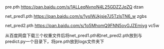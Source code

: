 pre.pth
https://pan.baidu.com/s/1ALLeqNvnoN4L25GDZZJqZQ
dzan

net_pred1.pth
https://pan.baidu.com/s/1ysIWJkjsje7J5TzlsTN6_w
zgbs

net_pred2.pth
https://pan.baidu.com/s/1o5MhomQ9FNN5ovGJZEmiyg
vc5w

从百度网盘下载三个权重文件后将net_pred1.pth和net_pred2.pth放到与predict.py一个目录下，将pre.pth放到logs文件夹下
